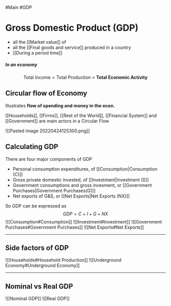 #Main #GDP

# Gross Domestic Product (GDP)
- all the [[Market value]] of
- all the [[Final goods and service]] produced in a country
- [[During a period time]]

##### In an economy
$$
\text{Total Income} = \text{Total Production} \; \propto \; \textbf{Total Economic Activity}
$$



## Circular flow of Economy
Illustrates **flow of spending and money in the econ.**

[[Households]], [[Firms]], [[Rest of the World]], [[Financial System]] and [[Government]] are main actors in a Circular Flow

![[Pasted image 20220424125300.png]]


## Calculating GDP
There are four major components of GDP
- Personal consumption expenditures, of [[Consumption|Consumption (C)]]
- Gross private domestic invested, of [[Investment|Investment (I)]]
- Government consumptions and gross invesment, or [[Government Purchases|Government Purchases(G)]]
- Net exports of G&S, or [[Net Exports|Net Exports (NX)]]

So GDP can be expressed as 
$$
GDP = C \; + \; I \; + \; G \; + \; NX
$$
![[Consumption#Consumption]]
![[Investment#Investment]]
![[Government Purchases#Government Purchases]]
![[Net Exports#Net Exports]]

---

## Side factors of GDP
![[Households#Household Production]]
![[Underground Economy#Underground Economy]]

---
## Nominal vs Real GDP

![[Nominal GDP]]
![[Real GDP]]

